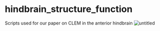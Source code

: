 # hindbrain_structure_function
Scripts used for our paper on CLEM in the anterior hindbrain
![untitled](https://github.com/user-attachments/assets/5ad779f1-985b-4203-9d75-02ffdadb30d4)
